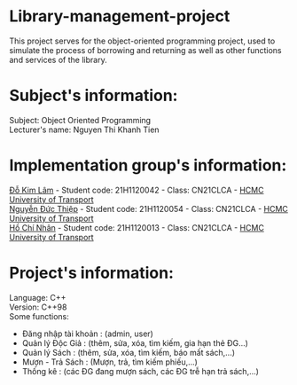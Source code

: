 # Library-management-project
This project serves for the object-oriented programming project, used to simulate the process of borrowing and returning as well as other functions and services of the library.
# Subject's information:
Subject: Object Oriented Programming <br>
Lecturer's name: Nguyen Thi Khanh Tien
# Implementation group's information:
[Đỗ Kim Lâm](https://www.facebook.com/profile.php?id=100087436732423)       - Student code: 21H1120042 - Class: CN21CLCA - [HCMC University of Transport](https://www.facebook.com/TruongDHGiaothongvantaiTPHCM) <br>
[Nguyễn Đức Thiệp](https://www.facebook.com/DucThiep02) - Student code: 21H1120054 - Class: CN21CLCA - [HCMC University of Transport](https://www.facebook.com/TruongDHGiaothongvantaiTPHCM) <br>
[Hồ Chí Nhân](https://www.facebook.com/SevenCoder03)      - Student code: 21H1120013 - Class: CN21CLCA - [HCMC University of Transport](https://www.facebook.com/TruongDHGiaothongvantaiTPHCM)
# Project's information:
Language: C++ <br>
Version: C++98 <br>
Some functions:
+ Đăng nhập tài khoản : (admin, user)
+ Quản lý Độc Giả : (thêm, sửa, xóa, tìm kiếm, gia hạn thẻ ĐG...)
+ Quản lý Sách    : (thêm, sửa, xóa, tìm kiếm, báo mất sách,...)
+ Mượn - Trả Sách : (Mượn, trả, tìm kiếm phiếu,...)
+ Thống kê        : (các ĐG đang mượn sách, các ĐG trễ hạn trả sách,...)
